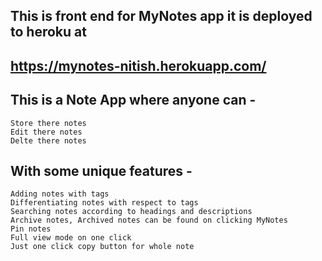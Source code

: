 ## This is front end for MyNotes app it is deployed to heroku at 
## https://mynotes-nitish.herokuapp.com/

## This is a Note App where anyone can -

    Store there notes
    Edit there notes
    Delte there notes

## With some unique features -

    Adding notes with tags
    Differentiating notes with respect to tags
    Searching notes according to headings and descriptions
    Archive notes, Archived notes can be found on clicking MyNotes
    Pin notes
    Full view mode on one click
    Just one click copy button for whole note
